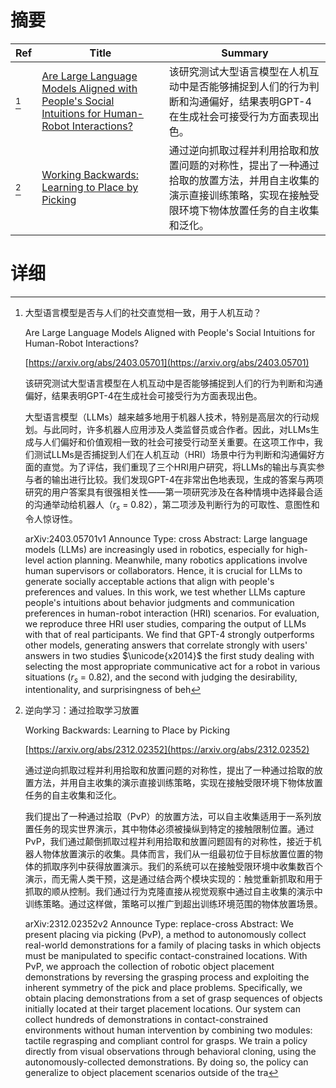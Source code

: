 # 摘要

| Ref | Title | Summary |
| --- | --- | --- |
| [^1] | [Are Large Language Models Aligned with People's Social Intuitions for Human-Robot Interactions?](https://arxiv.org/abs/2403.05701) | 该研究测试大型语言模型在人机互动中是否能够捕捉到人们的行为判断和沟通偏好，结果表明GPT-4在生成社会可接受行为方面表现出色。 |
| [^2] | [Working Backwards: Learning to Place by Picking](https://arxiv.org/abs/2312.02352) | 通过逆向抓取过程并利用拾取和放置问题的对称性，提出了一种通过拾取的放置方法，并用自主收集的演示直接训练策略，实现在接触受限环境下物体放置任务的自主收集和泛化。 |

# 详细

[^1]: 大型语言模型是否与人们的社交直觉相一致，用于人机互动？

    Are Large Language Models Aligned with People's Social Intuitions for Human-Robot Interactions?

    [https://arxiv.org/abs/2403.05701](https://arxiv.org/abs/2403.05701)

    该研究测试大型语言模型在人机互动中是否能够捕捉到人们的行为判断和沟通偏好，结果表明GPT-4在生成社会可接受行为方面表现出色。

    

    大型语言模型（LLMs）越来越多地用于机器人技术，特别是高层次的行动规划。与此同时，许多机器人应用涉及人类监督员或合作者。因此，对LLMs生成与人们偏好和价值观相一致的社会可接受行动至关重要。在这项工作中，我们测试LLMs是否捕捉到人们在人机互动（HRI）场景中行为判断和沟通偏好方面的直觉。为了评估，我们重现了三个HRI用户研究，将LLMs的输出与真实参与者的输出进行比较。我们发现GPT-4在非常出色地表现，生成的答案与两项研究的用户答案具有很强相关性——第一项研究涉及在各种情境中选择最合适的沟通举动给机器人（$r_s$ = 0.82），第二项涉及判断行为的可取性、意图性和令人惊讶性。

    arXiv:2403.05701v1 Announce Type: cross  Abstract: Large language models (LLMs) are increasingly used in robotics, especially for high-level action planning. Meanwhile, many robotics applications involve human supervisors or collaborators. Hence, it is crucial for LLMs to generate socially acceptable actions that align with people's preferences and values. In this work, we test whether LLMs capture people's intuitions about behavior judgments and communication preferences in human-robot interaction (HRI) scenarios. For evaluation, we reproduce three HRI user studies, comparing the output of LLMs with that of real participants. We find that GPT-4 strongly outperforms other models, generating answers that correlate strongly with users' answers in two studies $\unicode{x2014}$ the first study dealing with selecting the most appropriate communicative act for a robot in various situations ($r_s$ = 0.82), and the second with judging the desirability, intentionality, and surprisingness of beh
    
[^2]: 逆向学习：通过捡取学习放置

    Working Backwards: Learning to Place by Picking

    [https://arxiv.org/abs/2312.02352](https://arxiv.org/abs/2312.02352)

    通过逆向抓取过程并利用拾取和放置问题的对称性，提出了一种通过拾取的放置方法，并用自主收集的演示直接训练策略，实现在接触受限环境下物体放置任务的自主收集和泛化。

    

    我们提出了一种通过拾取（PvP）的放置方法，可以自主收集适用于一系列放置任务的现实世界演示，其中物体必须被操纵到特定的接触限制位置。通过PvP，我们通过颠倒抓取过程并利用拾取和放置问题固有的对称性，接近于机器人物体放置演示的收集。具体而言，我们从一组最初位于目标放置位置的物体的抓取序列中获得放置演示。我们的系统可以在接触受限环境中收集数百个演示，而无需人类干预，这是通过结合两个模块实现的：触觉重新抓取和用于抓取的顺从控制。我们通过行为克隆直接从视觉观察中通过自主收集的演示中训练策略。通过这样做，策略可以推广到超出训练环境范围的物体放置场景。

    arXiv:2312.02352v2 Announce Type: replace-cross  Abstract: We present placing via picking (PvP), a method to autonomously collect real-world demonstrations for a family of placing tasks in which objects must be manipulated to specific contact-constrained locations. With PvP, we approach the collection of robotic object placement demonstrations by reversing the grasping process and exploiting the inherent symmetry of the pick and place problems. Specifically, we obtain placing demonstrations from a set of grasp sequences of objects initially located at their target placement locations. Our system can collect hundreds of demonstrations in contact-constrained environments without human intervention by combining two modules: tactile regrasping and compliant control for grasps. We train a policy directly from visual observations through behavioral cloning, using the autonomously-collected demonstrations. By doing so, the policy can generalize to object placement scenarios outside of the tra
    

